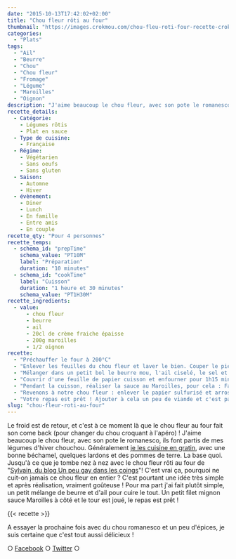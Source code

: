 ```yaml
---
date: "2015-10-13T17:42:02+02:00"
title: "Chou fleur rôti au four"
thumbnail: "https://images.crokmou.com/chou-fleu-roti-four-recette-crokmou-blog-culinaire.jpg"
categories:
  - "Plats"
tags:
  - "Ail"
  - "Beurre"
  - "Chou"
  - "Chou fleur"
  - "Fromage"
  - "Légume"
  - "Maroilles"
  - "Oignon"
description: "J'aime beaucoup le chou fleur, avec son pote le romanesco, ils font partis de mes légumes d'hiver chouchou."
recette_details:
  - Catégorie:
    - Légumes rôtis
    - Plat en sauce
  - Type de cuisine:
    - Française
  - Régime:
    - Végétarien
    - Sans oeufs
    - Sans gluten
  - Saison:
    - Automne
    - Hiver
  - évènement:
    - Diner
    - Lunch
    - En famille
    - Entre amis
    - En couple
recette_qty: "Pour 4 personnes"
recette_temps:
  - schema_id: "prepTime"
    schema_value: "PT10M"
    label: "Préparation"
    duration: "10 minutes"
  - schema_id: "cookTime"
    label: "Cuisson"
    duration: "1 heure et 30 minutes"
    schema_value: "PT1H30M"
recette_ingredients:
  - value:
      - chou fleur
      - beurre
      - ail
      - 20cl de crème fraiche épaisse
      - 200g maroilles
      - 1/2 oignon
recette:
  - "Préchauffer le four à 200°C"
  - "Enlever les feuilles du chou fleur et laver le bien. Couper le pied de celui-ci afin qu'il puisse tenir 'droit' dans un moule allant au four."
  - "Mélanger dans un petit bol le beurre mou, l'ail ciselé, le sel et le poivre. Badigeonner le chou fleur de ce mélange."
  - "Couvrir d'une feuille de papier cuisson et enfourner pour 1h15 minutes environ"
  - "Pendant la cuisson, réaliser la sauce au Maroilles, pour cela : Faites revenir l'oignon finement hâché dans un peu de beurre. Ajouter ensuite le maroilles, laisser fondre un peu puis ajouter la crème fraîche. Bien remuer et laisse fondre. Réserver."
  - "Revenons à notre chou fleur : enlever le papier sulfurisé et arroser le chou du jus de cuisson. Laisser dorer 15/20 minutes"
  - "Votre repas est prêt ! Ajouter à cela un peu de viande et c'est parfait !"
slug: "chou-fleur-roti-au-four"
---
```


Le froid est de retour, et c'est à ce moment là que le chou fleur au four fait son come back (pour changer du chou croquant à l'apéro) ! J'aime beaucoup le chou fleur, avec son pote le romanesco, ils font partis de mes légumes d'hiver chouchou. Généralement [je les cuisine en gratin](https://crokmou.com/2014/08/gratin-de-choux-jambon-et-pommes-de-terre), avec une bonne béchamel, quelques lardons et des pommes de terre. La base quoi. Jusqu'à ce que je tombe nez à nez avec le chou fleur rôti au four de "[Sylvain, du blog Un peu gay dans les coings](http://www.un-peu-gay-dans-les-coings.eu/2015/01/chou-fleur-roti-entier-au-four-ail.html)"! C'est vrai ça, pourquoi ne cuit-on jamais ce chou fleur en entier ? C'est pourtant une idée très simple et après réalisation, vraiment goûteuse ! Pour ma part j'ai fait plutôt simple, un petit mélange de beurre et d'ail pour cuire le tout. Un petit filet mignon sauce Maroilles à côté et le tour est joué, le repas est prêt !

{{< recette >}}

A essayer la prochaine fois avec du chou romanesco et un peu d'épices, je suis certaine que c'est tout aussi délicieux !

○ [Facebook](https://www.facebook.com/crokmou.blog) ○ [Twitter](https://twitter.com/Crokmou) ○
